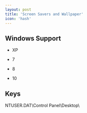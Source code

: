 ```yaml
---
layout: post
title: 'Screen Savers and Wallpaper'
icon: 'hash'
---
```


## Windows Support

- XP

- 7

- 8

- 10



## Keys

NTUSER.DAT\Control Panel\Desktop\

